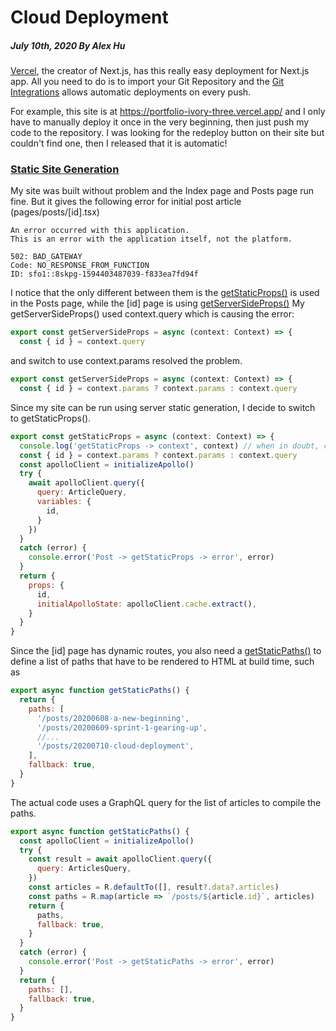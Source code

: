 # Cloud Deployment

##### July 10th, 2020 By Alex Hu

[Vercel](https://vercel.com/), the creator of Next.js, has this really easy deployment for Next.js app.
All you need to do is to import your Git Repository and the
[Git Integrations](https://vercel.com/docs/v2/git-integrations) allows automatic deployments on every push.

For example, this site is at https://portfolio-ivory-three.vercel.app/
and I only have to manually deploy it once in the very beginning, then just push my code to
the repository. I was looking for the redeploy button on their site but couldn't find one, then
I released that it is automatic!

### [Static Site Generation](https://vercel.com/blog/nextjs-server-side-rendering-vs-static-generation)

My site was built without problem and the Index page and Posts page run fine. But it gives the following
error for initial post article (pages/posts/\[id\].tsx)
```
An error occurred with this application.
This is an error with the application itself, not the platform.

502: BAD_GATEWAY
Code: NO_RESPONSE_FROM_FUNCTION
ID: sfo1::8skpg-1594403487039-f833ea7fd94f
```

I notice that the only different between them is the
[getStaticProps()](https://nextjs.org/docs/basic-features/data-fetching#getstaticprops-static-generation)
is used in the Posts page, while the \[id\] page is using
[getServerSideProps()](https://nextjs.org/docs/basic-features/data-fetching#getserversideprops-server-side-rendering)
My getServerSideProps() used context.query which is causing the error:
```js
export const getServerSideProps = async (context: Context) => {
  const { id } = context.query
```
and switch to use context.params resolved the problem.
```js
export const getServerSideProps = async (context: Context) => {
  const { id } = context.params ? context.params : context.query
```

Since my site can be run using server static generation, I decide to switch to getStaticProps().
```js
export const getStaticProps = async (context: Context) => {
  console.log('getStaticProps -> context', context) // when in doubt, console log the context
  const { id } = context.params ? context.params : context.query
  const apolloClient = initializeApollo()
  try {
    await apolloClient.query({
      query: ArticleQuery,
      variables: {
        id,
      }
    })
  }
  catch (error) {
    console.error('Post -> getStaticProps -> error', error)
  }
  return {
    props: {
      id,
      initialApolloState: apolloClient.cache.extract(),
    }
  }
}
```
Since the \[id\] page has dynamic routes, you also need a
[getStaticPaths()](https://nextjs.org/docs/basic-features/data-fetching#getstaticpaths-static-generation)
to define a list of paths that have to be rendered to HTML at build time, such as
```js
export async function getStaticPaths() {
  return {
    paths: [
      '/posts/20200608-a-new-beginning',
      '/posts/20200609-sprint-1-gearing-up',
      //...
      '/posts/20200710-cloud-deployment',
    ],
    fallback: true,
  }
}

```
The actual code uses a GraphQL query for the list of articles to compile the paths.
```js
export async function getStaticPaths() {
  const apolloClient = initializeApollo()
  try {
    const result = await apolloClient.query({
      query: ArticlesQuery,
    })
    const articles = R.defaultTo([], result?.data?.articles)
    const paths = R.map(article => `/posts/${article.id}`, articles)
    return {
      paths,
      fallback: true,
    }
  }
  catch (error) {
    console.error('Post -> getStaticPaths -> error', error)
  }
  return {
    paths: [],
    fallback: true,
  }
}
```
